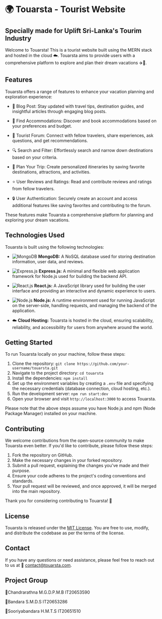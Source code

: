 # 🌍 Touarsta - Tourist Website

## Specially made for Uplift Sri-Lanka's Tourim Industry

Welcome to Touarsta! This is a tourist website built using the MERN stack and hosted in the cloud ☁️. Touarsta aims to provide users with a comprehensive platform to explore and plan their dream vacations ✈️🌴.

## Features

Touarsta offers a range of features to enhance your vacation planning and exploration experience:

- 📝 Blog Post: Stay updated with travel tips, destination guides, and insightful articles through engaging blog posts.

- 🏨 Find Accommodations: Discover and book accommodations based on your preferences and budget.

- 💬 Tourist Forum: Connect with fellow travelers, share experiences, ask questions, and get recommendations.

- 🔍 Search and Filter: Effortlessly search and narrow down destinations based on your criteria.

- 📅 Plan Your Trip: Create personalized itineraries by saving favorite destinations, attractions, and activities.

- ⭐ User Reviews and Ratings: Read and contribute reviews and ratings from fellow travelers.

- 🔒 User Authentication: Securely create an account and access additional features like saving favorites and contributing to the forum.

These features make Touarsta a comprehensive platform for planning and exploring your dream vacations.


## Technologies Used

Touarsta is built using the following technologies:

- ![MongoDB](https://img.icons8.com/color/48/000000/mongodb.png) **MongoDB:** A NoSQL database used for storing destination information, user data, and reviews.

- ![Express.js](https://img.icons8.com/color/48/000000/express.png) **Express.js:** A minimal and flexible web application framework for Node.js used for building the backend API.

- ![React.js](https://img.icons8.com/color/48/000000/react.png) **React.js:** A JavaScript library used for building the user interface and providing an interactive and dynamic experience to users.

- ![Node.js](https://img.icons8.com/color/48/000000/nodejs.png) **Node.js:** A runtime environment used for running JavaScript on the server-side, handling requests, and managing the backend of the application.

- ☁️ **Cloud Hosting:** Touarsta is hosted in the cloud, ensuring scalability, reliability, and accessibility for users from anywhere around the world.


## Getting Started

To run Touarsta locally on your machine, follow these steps:

1. Clone the repository: `git clone https://github.com/your-username/touarsta.git`
2. Navigate to the project directory: `cd touarsta`
3. Install the dependencies: `npm install`
4. Set up the environment variables by creating a `.env` file and specifying the necessary credentials (database connection, cloud hosting, etc.).
5. Run the development server: `npm run start:dev`
6. Open your browser and visit `http://localhost:3000` to access Touarsta.

Please note that the above steps assume you have Node.js and npm (Node Package Manager) installed on your machine.

## Contributing

We welcome contributions from the open-source community to make Touarsta even better. If you'd like to contribute, please follow these steps:

1. Fork the repository on GitHub.
2. Make the necessary changes in your forked repository.
3. Submit a pull request, explaining the changes you've made and their purpose.
4. Ensure your code adheres to the project's coding conventions and standards.
5. Your pull request will be reviewed, and once approved, it will be merged into the main repository.

Thank you for considering contributing to Touarsta! 🙌

## License

Touarsta is released under the [MIT License](https://opensource.org/licenses/MIT). You are free to use, modify, and distribute the codebase as per the terms of the license.

## Contact

If you have any questions or need assistance, please feel free to reach out to us at 📧 [contact@touarsta.com](mailto:contact@touarsta.com).

## Project Group

📌Chandrarathna M.G.D.P.M.B
IT20653590

📌Bandara S.M.D.S
IT20653286

📌Sooriyabandara H.M.T.S
IT20651510




